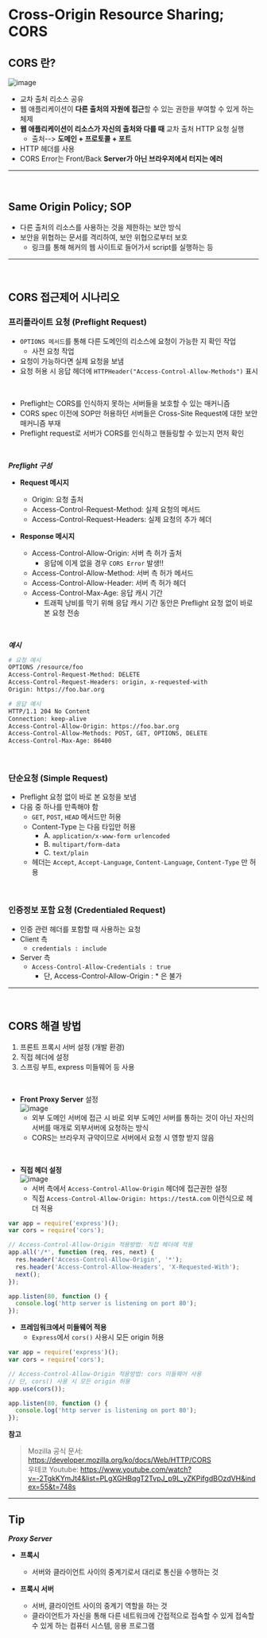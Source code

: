 # **Cross-Origin Resource Sharing; CORS**

## **CORS 란?**

![image](https://user-images.githubusercontent.com/60606025/152636103-f6ba7c1f-d4e6-4266-979d-cda769d36320.png)

- 교차 출처 리소스 공유
- 웹 애플리케이션이 **다른 출처의 자원에 접근**할 수 있는 권한을 부여할 수 있게 하는 체제
- **웹 애플리케이션이 리소스가 자신의 출처와 다를 때** 교차 출처 HTTP 요청 실행
  - 출처--> **도메인 + 프로토콜 + 포트**
- HTTP 헤더를 사용
- CORS Error는 Front/Back **Server가 아닌 브라우저에서 터지는 에러**

---

<br>

## **Same Origin Policy; SOP**

- 다른 출처의 리소스를 사용하는 것을 제한하는 보안 방식
- 보안을 위협하는 문서를 격리하여, 보안 위협으로부터 보호
  - 링크를 통해 해커의 웹 사이트로 들어가서 script를 실행하는 등

---

<br>

## **CORS 접근제어 시나리오**

### **프리플라이트 요청** (Preflight Request)

- `OPTIONS 메서드`를 통해 다른 도메인의 리소스에 요청이 가능한 지 확인 작업
  - 사전 요청 작업
- 요청이 가능하다면 실제 요청을 보냄
- 요청 허용 시 응답 헤더에 `HTTPHeader("Access-Control-Allow-Methods")` 표시

<br>

- Preflight는 CORS를 인식하지 못하는 서버들을 보호할 수 있는 매커니즘
- CORS spec 이전에 SOP만 허용하던 서버들은 Cross-Site Request에 대한 보안 매커니즘 부재
- Preflight request로 서버가 CORS를 인식하고 핸들링할 수 있는지 먼저 확인

<br>

**_Preflight 구성_**

- **Request 메시지**

  - Origin: 요청 출처
  - Access-Control-Request-Method: 실제 요청의 메서드
  - Access-Control-Request-Headers: 실제 요청의 추가 헤더

- **Response 메시지**
  - Access-Control-Allow-Origin: 서버 측 허가 출처
    - 응답에 이게 없을 경우 `CORS Error` 발생!!
  - Access-Control-Allow-Method: 서버 측 허가 메서드
  - Access-Control-Allow-Header: 서버 측 허가 헤더
  - Access-Control-Max-Age: 응답 캐시 기간
    - 트래픽 낭비를 막기 위해 응답 캐시 기간 동안은 Preflight 요청 없이 바로 본 요청 전송

<br>

**_예시_**

```sh
# 요청 예시
OPTIONS /resource/foo
Access-Control-Request-Method: DELETE
Access-Control-Request-Headers: origin, x-requested-with
Origin: https://foo.bar.org

# 응답 예시
HTTP/1.1 204 No Content
Connection: keep-alive
Access-Control-Allow-Origin: https://foo.bar.org
Access-Control-Allow-Methods: POST, GET, OPTIONS, DELETE
Access-Control-Max-Age: 86400
```

<br>

### **단순요청** (Simple Request)

- Preflight 요청 없이 바로 본 요청을 보냄
- 다음 중 하나를 만족해야 함
  - `GET`, `POST`, `HEAD` 메서드만 허용
  - Content-Type 는 다음 타입만 허용
    - A. `application/x-www-form urlencoded`
    - B. `multipart/form-data`
    - C. `text/plain`
  - 헤더는 `Accept`, `Accept-Language`, `Content-Language`, `Content-Type` 만 허용

<br>

### **인증정보 포함 요청** (Credentialed Request)

- 인증 관련 헤더를 포함할 때 사용하는 요청
- Client 측
  - `credentials : include`
- Server 측
  - `Access-Control-Allow-Credentials : true`
    - 단, Access-Control-Allow-Origin : \* 은 불가

---

<br>

## **CORS 해결 방법**

1. 프론트 프록시 서버 설정 (개발 환경)
2. 직접 헤더에 설정
3. 스프링 부트, express 미들웨어 등 사용

<br>

- **Front Proxy Server** 설정 <br>![image](https://user-images.githubusercontent.com/60606025/152639814-983c6942-6e3f-4f1c-af8d-7c7ea9759381.png)
  - 외부 도메인 서버에 접근 시 바로 외부 도메인 서버를 통하는 것이 아닌 자신의 서버를 매개로 외부서버에 요청하는 방식
  - CORS는 브라우저 규약이므로 서버에서 요청 시 영향 받지 않음

<br>

- **직접 헤더 설정** <br> ![image](https://user-images.githubusercontent.com/60606025/152639930-dcd4e834-08a8-43c6-93bd-bab978c7043b.png)
  - 서버 측에서 `Access-Control-Allow-Origin` 헤더에 접근권한 설정
  - 직접 `Access-Control-Allow-Origin: https://testA.com` 이런식으로 헤더 적용

```js
var app = require('express')();
var cors = require('cors');

// Access-Control-Allow-Origin 적용방법: 직접 헤더에 적용
app.all('/*', function (req, res, next) {
  res.header('Access-Control-Allow-Origin', '*');
  res.header('Access-Control-Allow-Headers', 'X-Requested-With');
  next();
});

app.listen(80, function () {
  console.log('http server is listening on port 80');
});
```

- **프레임워크에서 미들웨어 적용**
  - `Express`에서 `cors()` 사용시 모든 origin 허용

```js
var app = require('express')();
var cors = require('cors');

// Access-Control-Allow-Origin 적용방법: cors 미들웨어 사용
// 단, cors() 사용 시 모든 origin 허용
app.use(cors());

app.listen(80, function () {
  console.log('http server is listening on port 80');
});
```

**참고**

> Mozilla 공식 문서: https://developer.mozilla.org/ko/docs/Web/HTTP/CORS <br>
> 우테코 Youtube: https://www.youtube.com/watch?v=-2TgkKYmJt4&list=PLgXGHBqgT2TvpJ_p9L_yZKPifgdBOzdVH&index=55&t=748s

---

## Tip

**_Proxy Server_**
<br>

- **프록시**

  - 서버와 클라이언트 사이의 중계기로서 대리로 통신을 수행하는 것

- **프록시 서버**
  - 서버, 클라이언트 사이의 중계기 역할을 하는 것
  - 클라이언트가 자신을 통해 다른 네트워크에 간접적으로 접속할 수 있게 접속할 수 있게 하는 컴퓨터 시스템, 응용 프로그램
